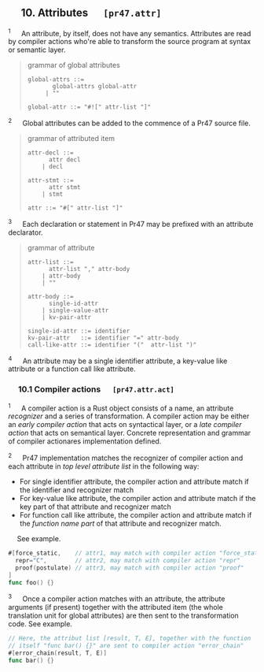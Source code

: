## &emsp; 10. Attributes &emsp; `[pr47.attr]`

<sup>1</sup> &emsp; An attribute, by itself, does not have any semantics. Attributes are read by compiler actions who're able to transform the source program at syntax or semantic layer.

> grammar of global attributes
> 
> ```plaintext
> global-attrs ::= 
>        global-attrs global-attr
>      | ""
>
> global-attr ::= "#![" attr-list "]"
> ```

<sup>2</sup> &emsp; Global attributes can be added to the commence of a Pr47 source file.

> grammar of attributed item
> 
> ```plaintext
> attr-decl ::=
>       attr decl
>     | decl
>
> attr-stmt ::=
>       attr stmt
>     | stmt
>
> attr ::= "#[" attr-list "]"
> ```

<sup>3</sup> &emsp; Each declaration or statement in Pr47 may be prefixed with an attribute declarator.

> grammar of attribute
>
> ```plaintext
> attr-list ::= 
>       attr-list "," attr-body
>     | attr-body
>     | ""
> 
> attr-body ::= 
>       single-id-attr
>     | single-value-attr
>     | kv-pair-attr
>
> single-id-attr ::= identifier
> kv-pair-attr   ::= identifier "=" attr-body
> call-like-attr ::= identifier "("  attr-list ")"
> ```

<sup>4</sup> &emsp; An attribute may be a single identifier attribute, a key-value like attribute or a function call like attribute.

### &emsp; 10.1 Compiler actions &emsp; `[pr47.attr.act]`

<sup>1</sup> &emsp; A compiler action is a Rust object consists of a name, an attribute *recognizer* and a series of transformation. A compiler action may be either an *early compiler action* that acts on syntactical layer, or a *late compiler action* that acts on semantical layer. Concrete representation and grammar of compiler actionares implementation defined.

<sup>2</sup> &emsp; Pr47 implementation matches the recognizer of compiler action and each attribute in *top level attribute list* in the following way:
 - For single identifier attribute, the compiler action and attribute match if the identifier and recognizer match
 - For key-value like attribute, the compiler action and attribute match if the key part of that attribute and recognizer match
 - For function call like attribute, the compiler action and attribute match if the *function name part* of that attribute and recognizer match.

&emsp; See example.

```go
#[force_static,    // attr1, may match with compiler action "force_static"
  repr="C",        // attr2, may match with compiler action "repr"
  proof(postulate) // attr3, may match with compiler action "proof"
]
func foo() {}
```

<sup>3</sup> &emsp; Once a compiler action matches with an attribute, the attribute arguments (if present) together with the attributed item (the whole translation unit for global attributes) are then sent to the transformation code. See example.

```go
// Here, the attribut list [result, T, E], together with the function
// itself "func bar() {}" are sent to compiler action "error_chain"
#[error_chain(result, T, E)]
func bar() {}
```